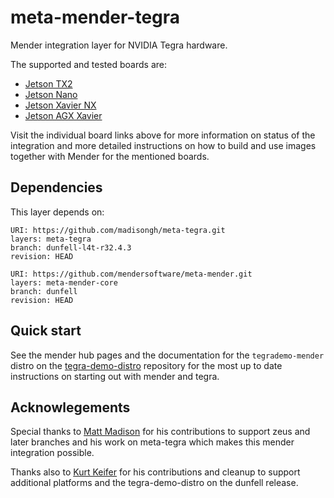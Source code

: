 # meta-mender-tegra

Mender integration layer for NVIDIA Tegra hardware.

The supported and tested boards are:

- [Jetson TX2](https://hub.mender.io/t/nvidia-tegra-jetson-tx2/123)
- [Jetson Nano](https://hub.mender.io/t/nvidia-tegra-jetson-nano/1360)
- [Jetson Xavier NX](https://hub.mender.io/t/nvidia-tegra-jetson-xavier-nx/2615)
- [Jetson AGX Xavier](https://hub.mender.io/t/nvidia-tegra-agx-xavier/2616)

Visit the individual board links above for more information on status of the
integration and more detailed instructions on how to build and use images
together with Mender for the mentioned boards.


## Dependencies

This layer depends on:

```
URI: https://github.com/madisongh/meta-tegra.git
layers: meta-tegra
branch: dunfell-l4t-r32.4.3
revision: HEAD
```

```
URI: https://github.com/mendersoftware/meta-mender.git
layers: meta-mender-core
branch: dunfell
revision: HEAD
```


## Quick start

See the mender hub pages and the documentation for the `tegrademo-mender`
distro on the [tegra-demo-distro](https://github.com/OE4T/tegra-demo-distro) repository
for the most up to date instructions on starting out with mender and tegra.

## Acknowlegements

Special thanks to [Matt Madison](https://github.com/madisongh) for his contributions to
support zeus and later branches and his work on meta-tegra which makes this mender
integration possible.

Thanks also to [Kurt Keifer](https://github.com/kekiefer/) for his contributions and
cleanup to support additional platforms and the tegra-demo-distro on the dunfell release.
